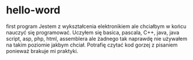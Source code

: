 # hello-word
first program
Jestem z wykształcenia elektronikiem ale chciałbym w końcu nauczyć się programować. Uczyłem się basica, pascala, C++, java, java script, asp, php, html, assemblera ale żadnego tak naprawdę nie używałem na takim poziomie jakbym chciał. Potrafię czytać kod gorzej z pisaniem ponieważ brakuje mi praktyki.
